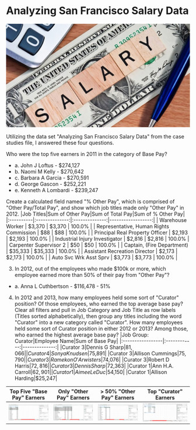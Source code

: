 # Analyzing San Francisco Salary Data

<p align="center">
    <img width="700" alt="level1" src="https://github.com/mathewqpmiller/Excel-PivotTables/blob/main/Images/CaseStudies/SalaryData/SalaryData.jpg?raw=true">
</p>

Utilizing the data set "Analyzing San Francisco Salary Data" from the case studies file, I answered these four questions.

Who were the top five earners in 2011 in the category of Base Pay?
* a. John J Loftus - $274,127
* b. Naomi M Kelly - $270,642
* c. Barbara A Garcia - $270,591
* d. George  Gascon - $252,221
* e. Kenneth A Lombardi - $239,247

Create a calculated field named "% Other Pay", which is comprised of "Other Pay/Total Pay", and show which job titles made only "Other Pay" in 2012.
|Job Titles|Sum of Other Pay|Sum of Total Pay|Sum of % Other Pay|
|:----------|:--------------:|:--------------:|------------------:|
| Warehouse Worker | $3,370 | $3,370 | 100.0% |
| Representative, Human Rights Commission |	$88 | $88 | 100.0% |
| Principal Real Property Officer | $2,193 | $2,193 | 100.0% |
| Industrial Injury Investigator | $2,816 | $2,816 | 100.0% |
| Carpenter Supervisor 2 | $50 | $50 | 100.0% |
| Captain, (Fire Department) | $35,333 | $35,333 | 100.0% |
| Assistant Recreation Director | $2,173 | $2,173 | 100.0% |
| Auto Svc Wrk Asst Sprv | $3,773 | $3,773 | 100.0% |


3) In 2012, out of the employees who made $100k or more, which employee earned more than 50% of their pay from "Other Pay"?
* a. Anna L Cuthbertson - $116,478 - 51%

4) In 2012 and 2013, how many employees held some sort of "Curator" position? Of those employees, who earned the top average base pay?
Clear all filters and pull in Job Category and Job Title as row labels (Titles sorted alphabetically), then group any titles including the word "Curator" into a new category called "Curator". How many employees held some sort of Curator position in either 2012 or 2013? Among those, who earned the highest average base pay?
|Job Group: Curator|Employee Name|Sum of Base Pay|
|:-----------------|:------------:|--------------:|
|Curator 3|Dennis G Sharp|$81,066|
|Curator 4|Sonya Knudsen|$75,891|
|Curator 3|Allison Cummings|$75,790|
|Curator 3|Ramekon O'Arwisters|$74,076|
|Curator 3|Robert D Harris|$72,816|
|Curator 3|Dennis Sharp|$72,363|
|Curator 1|Ann H.A. Carroll|$62,901|
|Curator 1|Aimee Le Duc|$54,150|
|Curator 1|Allison Harding|$25,247|

|Top Five "Base Pay" Earners|Only "Other Pay" Earners|> 50% "Other Pay" Earners|Top "Curator" Earners|
|:-:|:-:|:-:|:-:|
|![Top Five "Base Pay" Earners in 2011](https://github.com/mathewqpmiller/Excel-PivotTables/blob/main/Images/CaseStudies/SalaryData/Homework1.png?h=350&w=630)|![Job Titles Earning Only "Other Pay" in 2012](https://github.com/mathewqpmiller/Excel-PivotTables/blob/main/Images/CaseStudies/SalaryData/Homework2.png?h=350&w=630)|![Employee Who Earned > 50% "Other Pay" in 2012](https://github.com/mathewqpmiller/Excel-PivotTables/blob/main/Images/CaseStudies/SalaryData/Homework3.png?h=350&w=630)|![Top "Curator" Earner in 2012-13](https://github.com/mathewqpmiller/Excel-PivotTables/blob/main/Images/CaseStudies/SalaryData/Homework4.png?h=350&w=630)|
